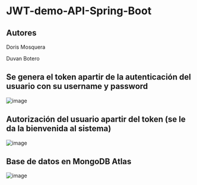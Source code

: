 # JWT-demo-API-Spring-Boot

## Autores

Doris Mosquera

Duvan Botero

## Se genera el token apartir de la autenticación del usuario con su username y password
![image](https://user-images.githubusercontent.com/96325513/171521031-a2b6c75b-c264-4516-9adf-45fc1eda42cb.png)

## Autorización del usuario apartir del token (se le da la bienvenida al sistema)
![image](https://user-images.githubusercontent.com/96325513/171521368-77e9a1c4-1109-468a-b884-80d1ec485e26.png)

## Base de datos en MongoDB Atlas
![image](https://user-images.githubusercontent.com/96325513/171521434-e6033733-f6a0-4039-9e78-6a3d9d0d6152.png)


